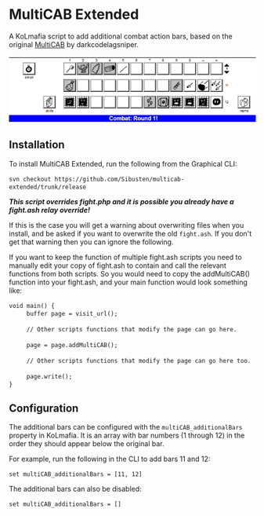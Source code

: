 # MultiCAB Extended

A KoLmafia script to add additional combat action bars, based on the original [MultiCAB](https://kolmafia.us/threads/multicab-show-an-extra-combat-action-bar.19907/) by darkcodelagsniper.

![MultiCAB with 2 additional bars](/screenshots/three-bars.png?raw=true)

## Installation

To install MultiCAB Extended, run the following from the Graphical CLI:

```
svn checkout https://github.com/Sibusten/multicab-extended/trunk/release
```

***This script overrides fight.php and it is possible you already have a fight.ash relay override!***

If this is the case you will get a warning about overwriting files when you install, and be asked if you want to overwrite the old `fight.ash`.
If you don't get that warning then you can ignore the following.

If you want to keep the function of multiple fight.ash scripts you need to manually edit your copy of fight.ash to contain and call the relevant functions from both scripts.
So you would need to copy the addMultiCAB() function into your fight.ash, and your main function would look something like:

```
void main() {
     buffer page = visit_url();
     
     // Other scripts functions that modify the page can go here.
     
     page = page.addMultiCAB();
     
     // Other scripts functions that modify the page can go here too.
     
     page.write();
}
```

## Configuration

The additional bars can be configured with the `multiCAB_additionalBars` property in KoLmafia. It is an array with bar numbers (1 through 12) in the order they should appear below the original bar.

For example, run the following in the CLI to add bars 11 and 12:

```
set multiCAB_additionalBars = [11, 12]
```

The additional bars can also be disabled:

```
set multiCAB_additionalBars = []
```
